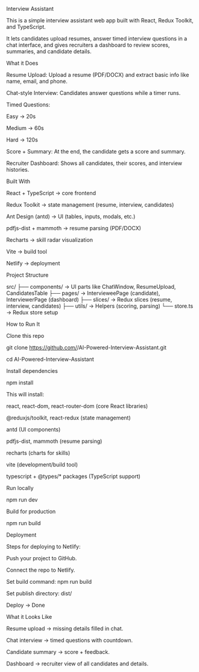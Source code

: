 Interview Assistant

This is a simple interview assistant web app built with React, Redux Toolkit, and TypeScript.

It lets candidates upload resumes, answer timed interview questions in a chat interface, and gives recruiters a dashboard to review scores, summaries, and candidate details.

What it Does

Resume Upload: Upload a resume (PDF/DOCX) and extract basic info like name, email, and phone.

Chat-style Interview: Candidates answer questions while a timer runs.

Timed Questions:

Easy → 20s

Medium → 60s

Hard → 120s

Score + Summary: At the end, the candidate gets a score and summary.

Recruiter Dashboard: Shows all candidates, their scores, and interview histories.

Built With

React + TypeScript → core frontend

Redux Toolkit → state management (resume, interview, candidates)

Ant Design (antd) → UI (tables, inputs, modals, etc.)

pdfjs-dist + mammoth → resume parsing (PDF/DOCX)

Recharts → skill radar visualization

Vite → build tool

Netlify → deployment

Project Structure

src/
├── components/    → UI parts like ChatWindow, ResumeUpload, CandidatesTable
├── pages/         → IntervieweePage (candidate), InterviewerPage (dashboard)
├── slices/        → Redux slices (resume, interview, candidates)
├── utils/         → Helpers (scoring, parsing)
└── store.ts       → Redux store setup

How to Run It

Clone this repo

git clone https://github.com/<your-username>/AI-Powered-Interview-Assistant.git

cd AI-Powered-Interview-Assistant

Install dependencies

npm install

This will install:

react, react-dom, react-router-dom (core React libraries)

@reduxjs/toolkit, react-redux (state management)

antd (UI components)

pdfjs-dist, mammoth (resume parsing)

recharts (charts for skills)

vite (development/build tool)

typescript + @types/* packages (TypeScript support)

Run locally

npm run dev

Build for production

npm run build

Deployment

Steps for deploying to Netlify:

Push your project to GitHub.

Connect the repo to Netlify.

Set build command: npm run build

Set publish directory: dist/

Deploy → Done

What it Looks Like

Resume upload → missing details filled in chat.

Chat interview → timed questions with countdown.

Candidate summary → score + feedback.

Dashboard → recruiter view of all candidates and details.
